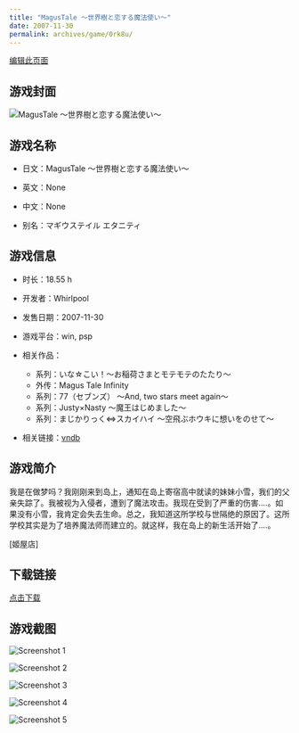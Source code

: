 ```yaml
---
title: "MagusTale ～世界樹と恋する魔法使い～"
date: 2007-11-30
permalink: archives/game/0rk8u/
---
```

[编辑此页面](https://github.com/ACG-3/ADV3-source/blob/main/source/_posts/MagusTale%20%EF%BD%9E%E4%B8%96%E7%95%8C%E6%A8%B9%E3%81%A8%E6%81%8B%E3%81%99%E3%82%8B%E9%AD%94%E6%B3%95%E4%BD%BF%E3%81%84%EF%BD%9E.md)

## 游戏封面

![MagusTale ～世界樹と恋する魔法使い～](https://pan.timero.xyz/d/onedrive/img_lib_001/MagusTale%20%EF%BD%9E%E4%B8%96%E7%95%8C%E6%A8%B9%E3%81%A8%E6%81%8B%E3%81%99%E3%82%8B%E9%AD%94%E6%B3%95%E4%BD%BF%E3%81%84%EF%BD%9E_cover.avif)


## 游戏名称

- 日文：MagusTale ～世界樹と恋する魔法使い～
- 英文：None
- 中文：None

- 别名：マギウステイル エタニティ


## 游戏信息

- 时长：18.55 h
- 开发者：Whirlpool
- 发售日期：2007-11-30
- 游戏平台：win, psp
- 相关作品：
   - 系列：いな☆こい！～お稲荷さまとモテモテのたたり～
   - 外传：Magus Tale Infinity
   - 系列：77（セブンズ） ～And, two stars meet again～
   - 系列：Justy×Nasty ～魔王はじめました～
   - 系列：まじかりっく⇔スカイハイ ～空飛ぶホウキに想いをのせて～

- 相关链接：[vndb](https://vndb.org/v689)


## 游戏简介

我是在做梦吗？我刚刚来到岛上，通知在岛上寄宿高中就读的妹妹小雪，我们的父亲失踪了。我被视为入侵者，遭到了魔法攻击。我现在受到了严重的伤害....。如果没有小雪，我肯定会失去生命。总之，我知道这所学校与世隔绝的原因了。这所学校其实是为了培养魔法师而建立的。就这样，我在岛上的新生活开始了....。

[姬屋店]


## 下载链接

[点击下载](https://pan.timero.xyz/onedrive/adv_lib_001/MagusTale%20%EF%BD%9E%E4%B8%96%E7%95%8C%E6%A8%B9%E3%81%A8%E6%81%8B%E3%81%99%E3%82%8B%E9%AD%94%E6%B3%95%E4%BD%BF%E3%81%84%EF%BD%9E)


## 游戏截图


![Screenshot 1](https://pan.timero.xyz/d/onedrive/img_lib_001/MagusTale%20%EF%BD%9E%E4%B8%96%E7%95%8C%E6%A8%B9%E3%81%A8%E6%81%8B%E3%81%99%E3%82%8B%E9%AD%94%E6%B3%95%E4%BD%BF%E3%81%84%EF%BD%9E_Screenshot_1.avif)

![Screenshot 2](https://pan.timero.xyz/d/onedrive/img_lib_001/MagusTale%20%EF%BD%9E%E4%B8%96%E7%95%8C%E6%A8%B9%E3%81%A8%E6%81%8B%E3%81%99%E3%82%8B%E9%AD%94%E6%B3%95%E4%BD%BF%E3%81%84%EF%BD%9E_Screenshot_2.avif)

![Screenshot 3](https://pan.timero.xyz/d/onedrive/img_lib_001/MagusTale%20%EF%BD%9E%E4%B8%96%E7%95%8C%E6%A8%B9%E3%81%A8%E6%81%8B%E3%81%99%E3%82%8B%E9%AD%94%E6%B3%95%E4%BD%BF%E3%81%84%EF%BD%9E_Screenshot_3.avif)

![Screenshot 4](https://pan.timero.xyz/d/onedrive/img_lib_001/MagusTale%20%EF%BD%9E%E4%B8%96%E7%95%8C%E6%A8%B9%E3%81%A8%E6%81%8B%E3%81%99%E3%82%8B%E9%AD%94%E6%B3%95%E4%BD%BF%E3%81%84%EF%BD%9E_Screenshot_4.avif)

![Screenshot 5](https://pan.timero.xyz/d/onedrive/img_lib_001/MagusTale%20%EF%BD%9E%E4%B8%96%E7%95%8C%E6%A8%B9%E3%81%A8%E6%81%8B%E3%81%99%E3%82%8B%E9%AD%94%E6%B3%95%E4%BD%BF%E3%81%84%EF%BD%9E_Screenshot_5.avif)

